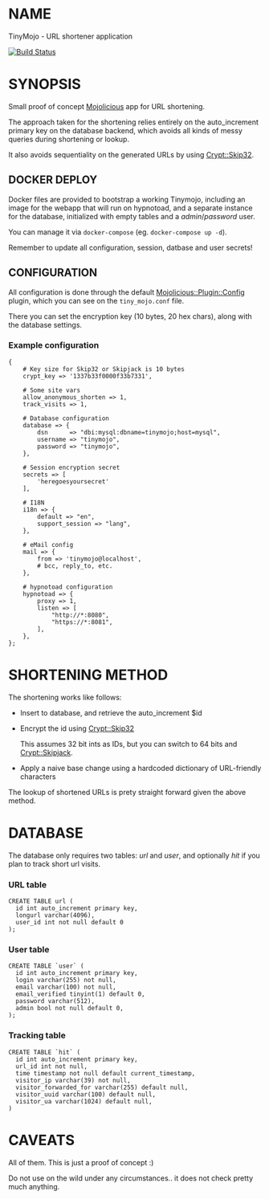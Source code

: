 # NAME

TinyMojo - URL shortener application

[![Build Status](https://travis-ci.org/qrovira/TinyMojo.svg?branch=master)](https://travis-ci.org/qrovira/TinyMojo)

# SYNOPSIS

Small proof of concept [Mojolicious](https://metacpan.org/pod/Mojolicious) app for URL shortening.

The approach taken for the shortening relies entirely on the auto\_increment
primary key on the database backend, which avoids all kinds of messy queries
during shortening or lookup.

It also avoids sequentiality on the generated URLs by using [Crypt::Skip32](https://metacpan.org/pod/Crypt::Skip32).

## DOCKER DEPLOY

Docker files are provided to bootstrap a working Tinymojo, including an image for
the webapp that will run on hypnotoad, and a separate instance for the database,
initialized with empty tables and a _admin_/_password_ user.

You can manage it via `docker-compose` (eg. `docker-compose up -d`).

Remember to update all configuration, session, datbase and user secrets!

## CONFIGURATION

All configuration is done through the default [Mojolicious::Plugin::Config](https://metacpan.org/pod/Mojolicious::Plugin::Config) plugin,
which you can see on the `tiny_mojo.conf` file.

There you can set the encryption key (10 bytes, 20 hex chars), along with the database settings.

### Example configuration

    {
        # Key size for Skip32 or Skipjack is 10 bytes
        crypt_key => '1337b33f0000f33b7331',
    
        # Some site vars
        allow_anonymous_shorten => 1,
        track_visits => 1,
    
        # Database configuration
        database => {
            dsn      => "dbi:mysql:dbname=tinymojo;host=mysql",
            username => "tinymojo",
            password => "tinymojo",
        },
    
        # Session encryption secret
        secrets => [
            'heregoesyoursecret'
        ],
    
        # I18N
        i18n => {
            default => "en",
            support_session => "lang",
        },
    
        # eMail config
        mail => {
            from => 'tinymojo@localhost',
            # bcc, reply_to, etc.
        },
    
        # hypnotoad configuration
        hypnotoad => {
            proxy => 1,
            listen => [
                "http://*:8080",
                "https://*:8081",
            ],
        },
    };

# SHORTENING METHOD

The shortening works like follows:

- Insert to database, and retrieve the auto\_increment $id
- Encrypt the id using [Crypt::Skip32](https://metacpan.org/pod/Crypt::Skip32)

    This assumes 32 bit ints as IDs, but you can switch to 64 bits and [Crypt::Skipjack](https://metacpan.org/pod/Crypt::Skipjack).

- Apply a naive base change using a hardcoded dictionary of URL-friendly characters

The lookup of shortened URLs is prety straight forward given the above method.

# DATABASE

The database only requires two tables: _url_ and _user_, and optionally _hit_ if
you plan to track short url visits.

### URL table

    CREATE TABLE url (
      id int auto_increment primary key,
      longurl varchar(4096),
      user_id int not null default 0
    );

### User table

    CREATE TABLE `user` (
      id int auto_increment primary key,
      login varchar(255) not null,
      email varchar(100) not null,
      email_verified tinyint(1) default 0,
      password varchar(512),
      admin bool not null default 0,
    );

### Tracking table

    CREATE TABLE `hit` (
      id int auto_increment primary key,
      url_id int not null,
      time timestamp not null default current_timestamp,
      visitor_ip varchar(39) not null,
      visitor_forwarded_for varchar(255) default null,
      visitor_uuid varchar(100) default null,
      visitor_ua varchar(1024) default null,
    )

# CAVEATS

All of them. This is just a proof of concept :)

Do not use on the wild under any circumstances.. it does not check pretty much anything.
